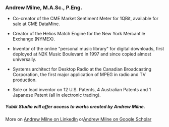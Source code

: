 ### Andrew Milne, M.A.Sc., P.Eng.

  - Co-creator of the CME Market Sentiment Meter for 1QBit, available for sale at CME DataMine. 

  - Creator of the Helios Match Engine for the New York Mercantile Exchange (NYMEX).  

  - Inventor of the online "personal music library" for digital downloads, first deployed at N2K Music Boulevard in 1997 and since copied almost universally. 

  - Systems architect for Desktop Radio at the Canadian Broadcasting Corporation, the first major application of MPEG in radio and TV production.

  - Sole or lead inventor on 12 U.S. Patents, 4 Australian Patents and 1 Japanese Patent (all in electronic trading).

##### Yubik Studio will offer access to works created by Andrew Milne. 

More on [Andrew Milne on LinkedIn](https://www.linkedin.com/in/yubik/) or[Andrew Milne on Google Scholar](https://scholar.google.com/citations?hl=en&user=MUcNd5cAAAAJ)







